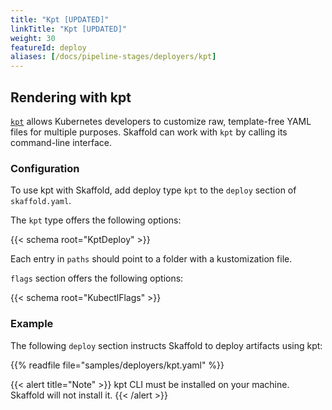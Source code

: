 ```yaml
---
title: "Kpt [UPDATED]"
linkTitle: "Kpt [UPDATED]"
weight: 30
featureId: deploy
aliases: [/docs/pipeline-stages/deployers/kpt]
---
```


## Rendering with kpt

[`kpt`](https://kpt.dev/) allows Kubernetes
developers to customize raw, template-free YAML files for multiple purposes.
Skaffold can work with `kpt` by calling its command-line interface.

### Configuration

To use kpt with Skaffold, add deploy type `kpt` to the `deploy`
section of `skaffold.yaml`.

The `kpt` type offers the following options:

{{< schema root="KptDeploy" >}}

Each entry in `paths` should point to a folder with a kustomization file.

`flags` section offers the following options:

{{< schema root="KubectlFlags" >}}

### Example

The following `deploy` section instructs Skaffold to deploy
artifacts using kpt:

{{% readfile file="samples/deployers/kpt.yaml" %}}

{{< alert title="Note" >}}
kpt CLI must be installed on your machine. Skaffold will not
install it.
{{< /alert >}}
